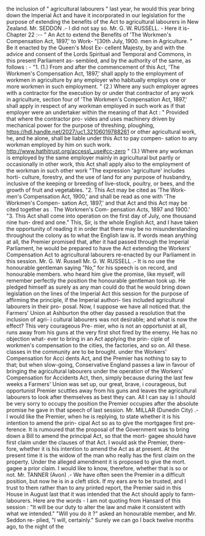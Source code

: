 the inclusion of " agricultural labourers " last year, he would this year bring down the Imperial Act and have it incorporated in our legislation for the purpose of extending the benefits of the Act to agricultural labourers in New Zealand. Mr. SEDDON .- I did not say so. Mr. G. W. RUSSELL. - Here it is-Chapter 22 :-- " An Act to extend the Benefits of 'The Workmen's Compensation Act, 1897,' to Work- "[30th July, 1900. men in Agriculture. " Be it enacted by the Queen's Most Ex- cellent Majesty, by and with the advice and consent of the Lords Spiritual and Temporal and Commons, in this present Parliament as- sembled, and by the authority of the same, as follows : - "1. (1.) From and after the commencement of this Act, 'The Workmen's Compensation Act, 1897,' shall apply to the employment of workmen in agriculture by any employer who habitually employs one or more workmen in such employment. " (2.) Where any such employer agrees with a contractor for the execution by or under that contractor of any work in agriculture, section four of 'The Workmen's Compensation Act, 1897,' shall apply in respect of any workman employed in such work as if that employer were an undertaker within the meaning of that Act : " Provided that where the contractor pro- vides and uses machinery driven by mechanical power for the purpose of threshing, ploughing, https://hdl.handle.net/2027/uc1.32106019788261 or other agricultural work, he, and he alone, shall be liable under this Act to pay compen- sation to any workman employed by him on such work. http://www.hathitrust.org/access\_use#cc-zero " (3.) Where any workman is employed by the same employer mainly in agricultural but partly or occasionally in other work, this Act shall apply also to the employment of the workman in such other work "The expression 'agriculture' includes horti- culture, forestry, and the use of land for any purpose of husbandry, inclusive of the keeping or breeding of live-stock, poultry, or bees, and the growth of fruit and vegetables. "2. This Act may be cited as 'The Work- men's Compensation Act, 1900,' and shall be read as one with 'The Workmen's Compen- sation Act, 1897,' and that Act and this Act may be cited together as . The Workmen's Com- pensation Acts, 1897 and 1900.' "3. This Act shall come into operation on the first day of July, one thousand nine hun- dred and one." This, Sir, is the whole English Act, and I have taken the opportunity of reading it in order that there may be no misunderstanding throughout the colony as to what the English law is. If words mean anything at all, the Premier promised that, after it had passed through the Imperial Parliament, he would be prepared to have the Act extending the Workers' Compensation Act to agricultural labourers re-enacted by our Parliament in this session. Mr. G. W. Russell Mr. G. W. RUSSELL .- It is no use the honourable gentleman saying "No," for his speech is on record, and honourable members. who heard him give the promise, like myself, will remember perfectly the position the honourable gentleman took up. He pledged himself as surely as any man could do that he would bring down legislation on the lines of the Imperial Act this session for the purpose of affirming the principle, if the Imperial authori- ties included agricultural labourers in their pro- posal. Now, I suppose we have all noticed that. the Farmers' Union at Ashburton the other day passed a resolution that the inclusion of agri- i cultural labourers was not desirable; and what is now the effect? This very courageous Pre- mier, who is not an opportunist at all, runs away from his guns at the very first shot fired by the enemy. He has no objection what- ever to bring in an Act applying the prin- ciple of workmen's compensation to the cities, the factories, and so on. All these. classes in the community are to be brought. under the Workers' Compensation for Acci dents Act, and the Premier has nothing to say to that; but when slow-going, Conservative England passes a law in favour of bringing the agricultural labourers under the operation of the Workers' Compensation for Accidents Act, then, simply because during the last few weeks a Farmers' Union was set up, our great, brave, i courageous, but opportunist Premier scuttles away from his guns and leaves the agricultural labourers to look after themselves as best they can. All I can say is I should be very sorry to occupy the position the Premier occupies after the absolute promise he gave in that speech of last session. Mr. MILLAR (Dunedin City) .- I would like the Premier, when he is replying, to state whether it is his intention to amend the prin- cipal Act so as to give the mortgagee first pre- ference. It is rumoured that the proposal of the Government was to bring down a Bill to amend the principal Act, so that the mort- gagee should have first claim under the clauses of that Act. I would ask the Premier, there- fore, whether it is his intention to amend the Act as at present. At the present time it is the widow of the man who really has the first claim on the property. Under the alleged amendment it is proposed to give the mort. gagee a prior claim. I would like to know, therefore, whether that is so or not. Mr. TANNER (Avon) .- We have often seen the Premier in a difficult position, but now he is in a cleft stick. If my ears are to be trusted, and I trust to them rather than to any printed report, the Premier said in this House in August last that it was intended that the Act should apply to farm-labourers. Here are the words - I am not quoting from Hansard of this session : "It will be our duty to alter the law and make it consistent with what we intended." "Will you do it ?" asked an honourable member, and Mr. Seddon re- plied, "I will, certainly." Surely we can go I back twelve months ago, to the night of the 